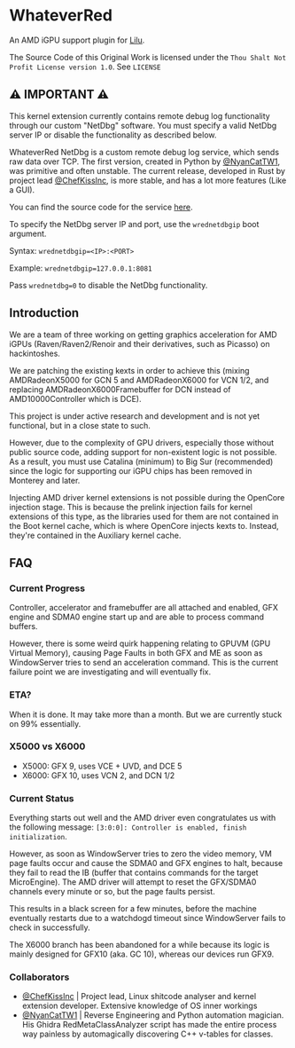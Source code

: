# WhateverRed

An AMD iGPU support plugin for [Lilu](https://github.com/acidanthera/Lilu).

The Source Code of this Original Work is licensed under the `Thou Shalt Not Profit License version 1.0`. See `LICENSE`

## ⚠️ IMPORTANT ⚠️

This kernel extension currently contains remote debug log functionality through our custom "NetDbg" software. You must specify a valid NetDbg server IP or disable the functionality as described below.

WhateverRed NetDbg is a custom remote debug log service, which sends raw data over TCP. The first version, created in Python by [@NyanCatTW1](https://github.com/NyanCatTW1), was primitive and often unstable. The current release, developed in Rust by project lead [@ChefKissInc](https://github.com/ChefKissInc), is more stable, and has a lot more features (Like a GUI).

You can find the source code for the service [here](https://github.com/NootInc/WhateverRed-NETDBG).

To specify the NetDbg server IP and port, use the `wrednetdbgip` boot argument.

Syntax: `wrednetdbgip=<IP>:<PORT>`

Example: `wrednetdbgip=127.0.0.1:8081`

Pass `wrednetdbg=0` to disable the NetDbg functionality.

## Introduction

We are a team of three working on getting graphics acceleration for AMD iGPUs (Raven/Raven2/Renoir and their derivatives, such as Picasso) on hackintoshes.

We are patching the existing kexts in order to achieve this (mixing AMDRadeonX5000 for GCN 5 and AMDRadeonX6000 for VCN 1/2, and replacing AMDRadeonX6000Framebuffer for DCN instead of AMD10000Controller which is DCE).

This project is under active research and development and is not yet functional, but in a close state to such.

However, due to the complexity of GPU drivers, especially those without public source code, adding support for non-existent logic is not possible. As a result, you must use Catalina (minimum) to Big Sur (recommended) since the logic for supporting our iGPU chips has been removed in Monterey and later.

Injecting AMD driver kernel extensions is not possible during the OpenCore injection stage. This is because the prelink injection fails for kernel extensions of this type, as the libraries used for them are not contained in the Boot kernel cache, which is where OpenCore injects kexts to. Instead, they're contained in the Auxiliary kernel cache.

## FAQ

### Current Progress

Controller, accelerator and framebuffer are all attached and enabled, GFX engine and SDMA0 engine start up and are able to process command buffers.

However, there is some weird quirk happening relating to GPUVM (GPU Virtual Memory), causing Page Faults in both GFX and ME as soon as WindowServer tries to send an acceleration command. This is the current failure point we are investigating and will eventually fix.

### ETA?

When it is done. It may take more than a month. But we are currently stuck on 99% essentially.

### X5000 vs X6000

- X5000: GFX 9, uses VCE + UVD, and DCE 5
- X6000: GFX 10, uses VCN 2, and DCN 1/2

### Current Status

Everything starts out well and the AMD driver even congratulates us with the following message: `[3:0:0]: Controller is enabled, finish initialization`.

However, as soon as WindowServer tries to zero the video memory, VM page faults occur and cause the SDMA0 and GFX engines to halt, because they fail to read the IB (buffer that contains commands for the target MicroEngine). The AMD driver will attempt to reset the GFX/SDMA0 channels every minute or so, but the page faults persist.

This results in a black screen for a few minutes, before the machine eventually restarts due to a watchdogd timeout since WindowServer fails to check in successfully.

The X6000 branch has been abandoned for a while because its logic is mainly designed for GFX10 (aka. GC 10), whereas our devices run GFX9.

### Collaborators

- [@ChefKissInc](https://github.com/ChefKissInc) | Project lead, Linux shitcode analyser and kernel extension developer. Extensive knowledge of OS inner workings
- [@NyanCatTW1](https://github.com/NyanCatTW1) | Reverse Engineering and Python automation magician. His Ghidra RedMetaClassAnalyzer script has made the entire process way painless by automagically discovering C++ v-tables for classes.
